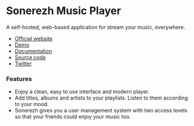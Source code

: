 # Sonerezh Music Player
A self-hosted, web-based application for stream your music, everywhere.

 * [Official website](https://www.sonerezh.bzh/)
 * [Demo](https://www.sonerezh.bzh/demo/)
 * [Documentation](https://www.sonerezh.bzh/docs/)
 * [Source code](https://github.com/sonerezh/sonerezh)
 * [Twitter](https://twitter.com/snrzh)

### Features

 * Enjoy a clean, easy to use interface and modern player.
 * Add titles, albums and artists to your playlists. Listen to them according to your mood.
 * Sonerezh gives you a user management system with two access levels so that your friends could enjoy your music too.